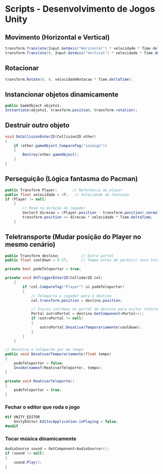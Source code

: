 # Scripts - Desenvolvimento de Jogos Unity

## Movimento (Horizontal e Vertical)

```csharp
transform.Translate(Input.GetAxis("Horizontal") * velocidade * Time.deltaTime, 0, 0);
transform.Translate(0, Input.GetAxis("Vertical") * velocidade * Time.deltaTime, 0);
```

## Rotacionar

```csharp
transform.Rotate(0, 0, velocidadeRotacao * Time.deltaTime);
```

## Instancionar objetos dinamicamente 

```csharp
public GameObject objeto1;
Instantiate(objeto1, transform.position, transform.rotation);
```

## Destruir outro objeto
```csharp
void OnCollisionEnter2D(Collision2D other)
{
    if (other.gameObject.CompareTag("inimigo"))
    {
        Destroy(other.gameObject);
    }
}
```

## Perseguição (Lógica fantasma do Pacman)
```csharp
public Transform Player;       // Referência ao player
public float velocidade = 3f;   // Velocidade do fantasma
if (Player != null)
    {
        // Move na direção do jogador
        Vector3 direcao = (Player.position - transform.position).normalized;
        transform.position += direcao * velocidade * Time.deltaTime;
    }
```

## Teletransporte (Mudar posição do Player no mesmo cenário)
```csharp
public Transform destino;          // Outro portal
public float cooldown = 0.5f;      // Tempo antes de permitir novo teleporte

private bool podeTeleportar = true;

private void OnTriggerEnter2D(Collider2D col)
    {
        if (col.CompareTag("Player") && podeTeleportar)
        {
            // Teleporta o jogador para o destino
            col.transform.position = destino.position;

            // Inicia cooldown no portal de destino para evitar retorno imediato
            Portal outroPortal = destino.GetComponent<Portal>();
            if (outroPortal != null)
            {
                outroPortal.DesativarTemporariamente(cooldown);
            }
        }
    }

// Desativa o teleporte por um tempo
public void DesativarTemporariamente(float tempo)
{
    podeTeleportar = false;
    Invoke(nameof(ReativarTeleporte), tempo);
}

private void ReativarTeleporte()
{
    podeTeleportar = true;
}

```

### Fechar o editor que roda o jogo 
```csharp
#if UNITY_EDITOR
    UnityEditor.EditorApplication.isPlaying = false;
#endif
```

### Tocar música dinamicamente
```csharp
AudioSource sound = GetComponent<AudioSource>();
if (sound != null)
{
    sound.Play();
}
```
